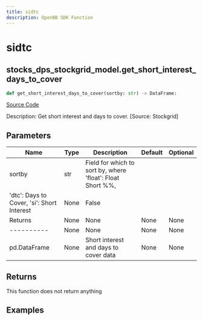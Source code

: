 ```yaml
---
title: sidtc
description: OpenBB SDK Function
---
```


# sidtc

## stocks_dps_stockgrid_model.get_short_interest_days_to_cover

```python title='openbb_terminal/stocks/dark_pool_shorts/stockgrid_model.py'
def get_short_interest_days_to_cover(sortby: str) -> DataFrame:
```
[Source Code](https://github.com/OpenBB-finance/OpenBBTerminal/tree/main/openbb_terminal/stocks/dark_pool_shorts/stockgrid_model.py#L78)

Description: Get short interest and days to cover. [Source: Stockgrid]

## Parameters

| Name | Type | Description | Default | Optional |
| ---- | ---- | ----------- | ------- | -------- |
| sortby | str | Field for which to sort by, where 'float': Float Short %%,
'dtc': Days to Cover, 'si': Short Interest | None | False |
| Returns | None | None | None | None |
| ---------- | None | None | None | None |
| pd.DataFrame | None | Short interest and days to cover data | None | None |

## Returns

This function does not return anything

## Examples

